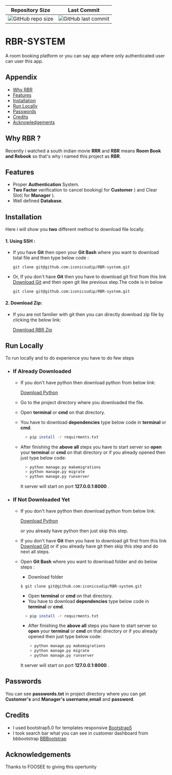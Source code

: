 
Repository Size          |  Last Commit
:-------------------------:|:-------------------------:
 ![GitHub repo size](https://img.shields.io/github/repo-size/iconicsudip/RBR-system) | ![GitHub last commit](https://img.shields.io/github/last-commit/iconicsudip/RBR-system)


# RBR-SYSTEM
A room booking platform or you can say app where only authenticated user can user this app.

## Appendix

- [Why RBR](https://github.com/iconicsudip/RBR-system#why-rbr-)
- [Features](https://github.com/iconicsudip/RBR-system#why-rbr-)
- [Installation](https://github.com/iconicsudip/RBR-system#installation)
- [Run Locally](https://github.com/iconicsudip/RBR-system#run-locally)
- [Passwords](https://github.com/iconicsudip/RBR-system#passwords)
- [Credits](https://github.com/iconicsudip/RBR-system#credits)
- [Acknowledgements](https://github.com/iconicsudip/RBR-system#acknowledgements)


## Why RBR ?
  Recently i watched a south indian movie __RRR__ and __RBR__ means __Room Book and Rebook__ so that's why i named this project as __RBR__.



## Features

  - Proper __Authentication__ System.
  - __Two Factor__ verification to cancel booking( for __Customer__ ) and Clear Slot( for __Manager__ ).
  - Well defined __Database__.


## Installation
  Here i will show you __two__ different method to download file locally.
  
  #### 1. Using SSH :
  - If you have __Git__ then open your __Git Bash__ where you want to download total file and then type below code :  
    ```
    git clone git@github.com:iconicsudip/RBR-system.git 
    
    ```
  - Or, If you don't have __Git__ then you have to download git first from this link [Download Git](https://git-scm.com/downloads) and then open git like previous step.The code is in below
    ```
    git clone git@github.com:iconicsudip/RBR-system.git

    ```
  #### 2. Download Zip:
  - If you are not familier with git then you can directly download zip file by clicking the below link:
  
    [Download RBR Zip ](https://github.com/iconicsudip/RBR-system/archive/refs/heads/master.zip)
    
## Run Locally

To run locally and to do experience you have to do few steps 
- ### If Already Downloaded
  + If you don't have python then download python from below link:
  
    [Download Python](https://www.python.org/downloads/)
  + Go to the project directory where you downloaded the file.
  + Open __terminal__ or __cmd__ on that directory.
  + You have to download __dependencies__ type below code in __terminal__ or __cmd__.
    ```bash
      > pip install -r requirments.txt
    ```
  + After finishing the __above all__ steps you have to start server so __open__ your __terminal__ or __cmd__ on that directory or if you already opened then just type below code:
    ```bash
      > python manage.py makemigrations
      > python manage.py migrate
      > python manage.py runserver
    ```
     It server will start on port __127.0.0.1:8000__ .
- ### If Not Downloaded Yet
  + If you don't have python then download python from below link:
  
    [Download Python](https://www.python.org/downloads/) 
    
    or you already have python then just skip this step.
  + If you don't have __Git__ then you have to download git first from this link [Download Git](https://git-scm.com/downloads) or if you already have git then skip this step and do next all steps.
  + Open __Git Bash__ where you want to download folder and do below steps :
    
     + Download folder
      ```
      $ git clone git@github.com:iconicsudip/RBR-system.git

      ```
     + Open __terminal__ or __cmd__ on that directory.
     + You have to download __dependencies__ type below code in __terminal__ or __cmd__.
      ```bash
        > pip install -r requirments.txt
    ```
    + After finishing the __above all__ steps you have to start server so __open__ your __terminal__ or __cmd__ on that directory or if you already opened then just type below code:
    ```bash
        > python manage.py makemigrations
        > python manage.py migrate
        > python manage.py runserver
    ```
    It server will start on port __127.0.0.1:8000__ .

## Passwords

You can see __passwords.txt__ in project directory where you can get __Customer's__ and __Manager's__ __username__,__email__ and __password__.
## Credits

 - I used bootstrap5.0 for templates responsive [Bootstrap5](https://getbootstrap.com/docs/5.1/getting-started/introduction/)
 - I took search bar what you can see in customer dashboard from bbbootstrap [BBBootstrap](https://bbbootstrap.com/snippets/bootstrap-search-box-input-icons-inside-88211241)

## Acknowledgements
 Thanks to FOOSEE to giving this opertunity
